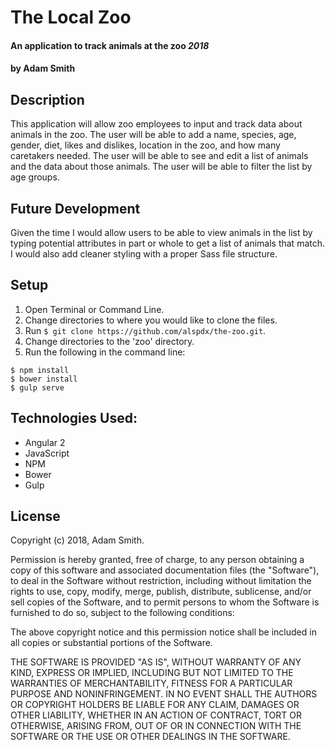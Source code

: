 # The Local Zoo

#### An application to track animals at the zoo _2018_

#### by **Adam Smith**

## Description

This application will allow zoo employees to input and track data about animals in the zoo. The user will be able to add a name, species, age, gender, diet, likes and dislikes, location in the zoo, and how many caretakers needed. The user will be able to see and edit a list of animals and the data about those animals. The user will be able to filter the list by age groups.

## Future Development

Given the time I would allow users to be able to view animals in the list by typing potential attributes in part or whole to get a list of animals that match. I would also add cleaner styling with a proper Sass file structure.

## Setup

  1. Open Terminal or Command Line.
  2. Change directories to where you would like to clone the files.
  3. Run
  `$ git clone https://github.com/alspdx/the-zoo.git`.
  4. Change directories to the 'zoo' directory.
  5. Run the following in the command line:
  ```
  $ npm install
  $ bower install
  $ gulp serve
  ```

## Technologies Used:
* Angular 2
* JavaScript
* NPM
* Bower
* Gulp

## License

Copyright (c) 2018, Adam Smith.

Permission is hereby granted, free of charge, to any person obtaining a copy of this software and associated documentation files (the "Software"), to deal in the Software without restriction, including without limitation the rights to use, copy, modify, merge, publish, distribute, sublicense, and/or sell copies of the Software, and to permit persons to whom the Software is furnished to do so, subject to the following conditions:

The above copyright notice and this permission notice shall be included in all copies or substantial portions of the Software.

THE SOFTWARE IS PROVIDED "AS IS", WITHOUT WARRANTY OF ANY KIND, EXPRESS OR IMPLIED, INCLUDING BUT NOT LIMITED TO THE WARRANTIES OF MERCHANTABILITY, FITNESS FOR A PARTICULAR PURPOSE AND NONINFRINGEMENT. IN NO EVENT SHALL THE AUTHORS OR COPYRIGHT HOLDERS BE LIABLE FOR ANY CLAIM, DAMAGES OR OTHER LIABILITY, WHETHER IN AN ACTION OF CONTRACT, TORT OR OTHERWISE, ARISING FROM, OUT OF OR IN CONNECTION WITH THE SOFTWARE OR THE USE OR OTHER DEALINGS IN THE SOFTWARE.
